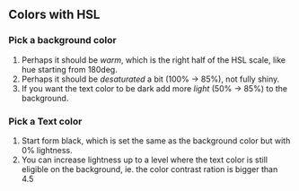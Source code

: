 ## Colors with HSL

### Pick a background color

1. Perhaps it should be *warm*, which is the right half of the HSL scale, like hue starting from 180deg.
2. Perhaps it should be *desaturated* a bit (100% &rarr; 85%), not fully shiny.
3. If you want the text color to be dark add more *light* (50% &rarr; 85%) to the background.

### Pick a Text color

1. Start form black, which is set the same as the background color but with 0% lightness.
2. You can increase lightness up to a level where the text color is still eligible on the background, ie. the color contrast ration is bigger than 4.5
